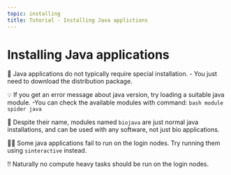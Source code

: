```yaml
---
topic: installing
title: Tutorial - Installing Java applictions
---
```


# Installing Java applications

💬 Java applications do not typically require special installation. 
    - You just need to download the distribution package.

💡 If you get an error message about java version, try loading a suitable java module. 
    -You can check the available modules with command:
    ```bash
    module spider java
    ```

💬 Despite their name, modules named `biojava` are just normal java installations, and can be used with any software, not just bio applications.

☝🏻 Some java applications fail to run on the login nodes. Try running them using `sinteractive` instead. 

‼️ Naturally no compute heavy tasks should be run on the login nodes.